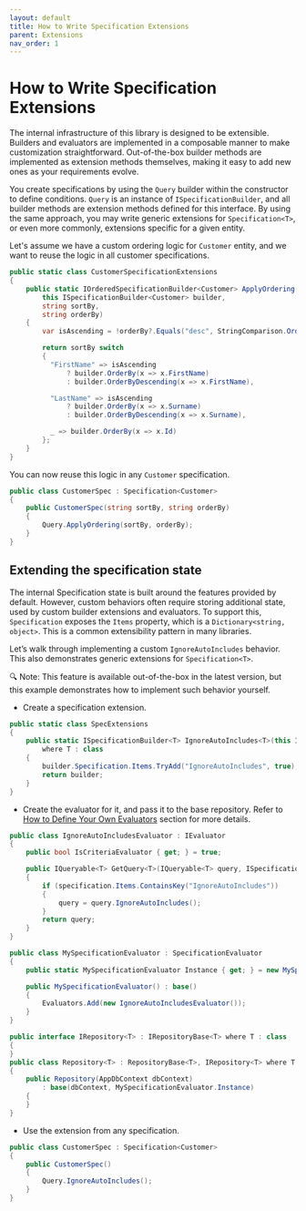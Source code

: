 ```yaml
---
layout: default
title: How to Write Specification Extensions
parent: Extensions
nav_order: 1
---
```


# How to Write Specification Extensions

The internal infrastructure of this library is designed to be extensible. Builders and evaluators are implemented in a composable manner to make customization straightforward. Out-of-the-box builder methods are implemented as extension methods themselves, making it easy to add new ones as your requirements evolve.

You create specifications by using the `Query` builder within the constructor to define conditions. `Query` is an instance of `ISpecificationBuilder`, and all builder methods are extension methods defined for this interface. By using the same approach, you may write generic extensions for `Specification<T>`, or even more commonly, extensions specific for a given entity.

Let's assume we have a custom ordering logic for `Customer` entity, and we want to reuse the logic in all customer specifications.

```csharp
public static class CustomerSpecificationExtensions
{
    public static IOrderedSpecificationBuilder<Customer> ApplyOrdering(
        this ISpecificationBuilder<Customer> builder, 
        string sortBy, 
        string orderBy)
    {
        var isAscending = !orderBy?.Equals("desc", StringComparison.OrdinalIgnoreCase) ?? false;

        return sortBy switch
        {
          "FirstName" => isAscending 
              ? builder.OrderBy(x => x.FirstName) 
              : builder.OrderByDescending(x => x.FirstName),

          "LastName" => isAscending 
              ? builder.OrderBy(x => x.Surname) 
              : builder.OrderByDescending(x => x.Surname),

          _ => builder.OrderBy(x => x.Id)
        };
    }
}
```

You can now reuse this logic in any `Customer` specification.

```csharp
public class CustomerSpec : Specification<Customer>
{
    public CustomerSpec(string sortBy, string orderBy)
    {
        Query.ApplyOrdering(sortBy, orderBy);
    }
}
```

## Extending the specification state

The internal Specification state is built around the features provided by default. However, custom behaviors often require storing additional state, used by custom builder extensions and evaluators. To support this, `Specification` exposes the `Items` property, which is a `Dictionary<string, object>`. This is a common extensibility pattern in many libraries. 

Let’s walk through implementing a custom `IgnoreAutoIncludes` behavior. This also demonstrates generic extensions for `Specification<T>`.

🔍 Note: This feature is available out-of-the-box in the latest version, but this example demonstrates how to implement such behavior yourself.

- Create a specification extension.

```csharp
public static class SpecExtensions
{
    public static ISpecificationBuilder<T> IgnoreAutoIncludes<T>(this ISpecificationBuilder<T> builder) 
        where T : class
    {
        builder.Specification.Items.TryAdd("IgnoreAutoIncludes", true);
        return builder;
    }
}
```

- Create the evaluator for it, and pass it to the base repository. Refer to [How to Define Your Own Evaluators](./extend-define-evaluators.md) section for more details.

```csharp
public class IgnoreAutoIncludesEvaluator : IEvaluator
{
    public bool IsCriteriaEvaluator { get; } = true;

    public IQueryable<T> GetQuery<T>(IQueryable<T> query, ISpecification<T> specification) where T : class
    {
        if (specification.Items.ContainsKey("IgnoreAutoIncludes"))
        {
            query = query.IgnoreAutoIncludes();
        }
        return query;
    }
}

public class MySpecificationEvaluator : SpecificationEvaluator
{
    public static MySpecificationEvaluator Instance { get; } = new MySpecificationEvaluator();

    public MySpecificationEvaluator() : base()
    {
        Evaluators.Add(new IgnoreAutoIncludesEvaluator());
    }
}

public interface IRepository<T> : IRepositoryBase<T> where T : class
{
}
public class Repository<T> : RepositoryBase<T>, IRepository<T> where T : class
{
    public Repository(AppDbContext dbContext) 
        : base(dbContext, MySpecificationEvaluator.Instance)
    {
    }
}
```

- Use the extension from any specification.

```csharp
public class CustomerSpec : Specification<Customer>
{
    public CustomerSpec()
    {
        Query.IgnoreAutoIncludes();
    }
}
```